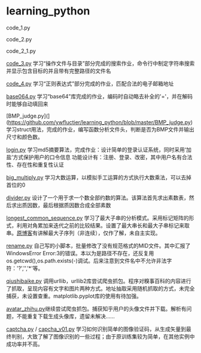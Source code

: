 # learning_python

code_1.py

code_2.py

code_2_1.py

[code_3.py](https://github.com/ywfluctier/learning_python/blob/master/code_3) 学习“操作文件与目录”部分完成的搜索作业，命令行中制定字符串搜索并显示包含目标的并且带有完整路径的文件名

[code_4.py](https://github.com/ywfluctier/learning_python/blob/master/code_4.py) 学习“正则表达式”部分完成的作业，匹配合法的电子邮箱地址

[base064.py](https://github.com/ywfluctier/learning_python/blob/master/base064.py) 学习“base64”库完成的作业，编码时自动略去补全的'='，并在解码时能够自动填回来

[BMP_judge.py](](https://github.com/ywfluctier/learning_python/blob/master/BMP_judge.py) 学习struct用法，完成的作业，编写函数分析文件头，判断是否为BMP文件并输出尺寸和颜色数。

[login.py](https://github.com/ywfluctier/learning_python/blob/master/login.py) 学习md5摘要算法，完成作业：设计简单的登录认证系统，同时采用‘加盐’方式保护用户的口令信息
功能设计有：注册、登录、改密，其中用户名有合法性、存在性和重复性认证

[big_multiply.py](https://github.com/ywfluctier/learning_python/blob/master/big_multiply.py) 学习大数运算，以模拟手工运算的方式执行大数乘法，可以去掉首位的0

[divider.py](https://github.com/ywfluctier/learning_python/blob/master/divider.py) 设计了一个用于求一个数全部约数的算法。该算法首先求出素数表，然后求出质因数，最后根据质因数合成全部素数

[longest_common_sequence.py](https://github.com/ywfluctier/learning_python/blob/master/longest_common_subsequence.py) 学习了最大子串的分析模式。采用标记矩阵的形式，利用对角累加来迭代之前的比较结果。设置了最大串长和最大子串标记来取串。[原博客](http://codepub.cn/2015/07/03/Python-implementation-of-the-longest-common-subsequences/)有讲解最大子序列（非连续），仅作了解，未自主实现。

[rename.py](https://github.com/ywfluctier/learning_python/blob/master/rename.py) 自己写的小脚本，批量修改了没有规范格式的MID文件。其中汇报了WindowsError Error:3的错误。本以为是路径不存在，还反复用os.getcwd(),os.path.exists(-)调试。后来注意到文件名中不允许非法字符：'?','\','*'等。

[qiushibaike.py](https://github.com/ywfluctier/learning_python/blob/master/qiushibaike.py) 调用urllib，urllib2库尝试爬虫抓包。程序对糗事百科的内容进行了抓取，呈现内容有文字和图片两种方式。地址抽取采用随机抓取的方式，未完全捕获，未设置查重。matplotlib.pyplot库的使用有待加强。

[avatar_zhihu.py](https://github.com/ywfluctier/learning_python/blob/master/avatar_zhihu.py)继续尝试爬虫抓包。捕获知乎用户的头像文件并下载。解析有问题，不能重复下载生成头像库，遗留未解决……

[captcha.py](https://github.com/ywfluctier/learning_python/blob/master/captcha.py) / [capcha_v01.py](https://github.com/ywfluctier/learning_python/blob/master/captcha_v01.py) 学习如何识别简单的图像验证码，从生成矢量到最终判别，大致了解了图像识别的一些过程；由于原训练集较为简单，在其他实例中成功率并不高。
